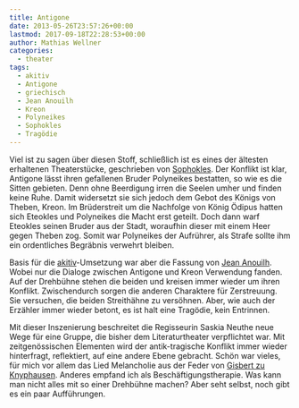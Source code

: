 ```yaml
---
title: Antigone
date: 2013-05-26T23:57:26+00:00
lastmod: 2017-09-18T22:28:53+00:00
author: Mathias Wellner
categories:
  - theater
tags:
  - akitiv
  - Antigone
  - griechisch
  - Jean Anouilh
  - Kreon
  - Polyneikes
  - Sophokles
  - Tragödie
---
```

Viel ist zu sagen über diesen Stoff, schließlich ist es eines der ältesten erhaltenen Theaterstücke, geschrieben von [Sophokles](http://de.wikipedia.org/wiki/Sophokles). Der Konflikt ist klar, Antigone lässt ihren gefallenen Bruder Polyneikes bestatten, so wie es die Sitten gebieten. Denn ohne Beerdigung irren die Seelen umher und finden keine Ruhe. Damit widersetzt sie sich jedoch dem Gebot des Königs von Theben, Kreon. Im Brüderstreit um die Nachfolge von König Ödipus hatten sich Eteokles und Polyneikes die Macht erst geteilt. Doch dann warf Eteokles seinen Bruder aus der Stadt, woraufhin dieser mit einem Heer gegen Theben zog. Somit war Polyneikes der Aufrührer, als Strafe sollte ihm ein ordentliches Begräbnis verwehrt bleiben. 

Basis für die [akitiv](http://www.aki.ethz.ch/akitiv/)-Umsetzung war aber die Fassung von [Jean Anouilh](http://de.wikipedia.org/wiki/Jean_Anouilh). Wobei nur die Dialoge zwischen Antigone und Kreon Verwendung fanden. Auf der Drehbühne stehen die beiden und kreisen immer wieder um ihren Konflikt. Zwischendurch sorgen die anderen Charaktere für Zerstreuung. Sie versuchen, die beiden Streithähne zu versöhnen. Aber, wie auch der Erzähler immer wieder betont, es ist halt eine Tragödie, kein Entrinnen. 

Mit dieser Inszenierung beschreitet die Regisseurin Saskia Neuthe neue Wege für eine Gruppe, die bisher dem Literaturtheater verpflichtet war. Mit zeitgenössischen Elementen wird der antik-tragische Konflikt immer wieder hinterfragt, reflektiert, auf eine andere Ebene gebracht. Schön war vieles, für mich vor allem das Lied Melancholie aus der Feder von [Gisbert zu Knyphausen](http://www.gisbertzuknyphausen.de/). Anderes empfand ich als Beschäftigungstherapie. Was kann man nicht alles mit so einer Drehbühne machen? Aber seht selbst, noch gibt es ein paar Aufführungen.